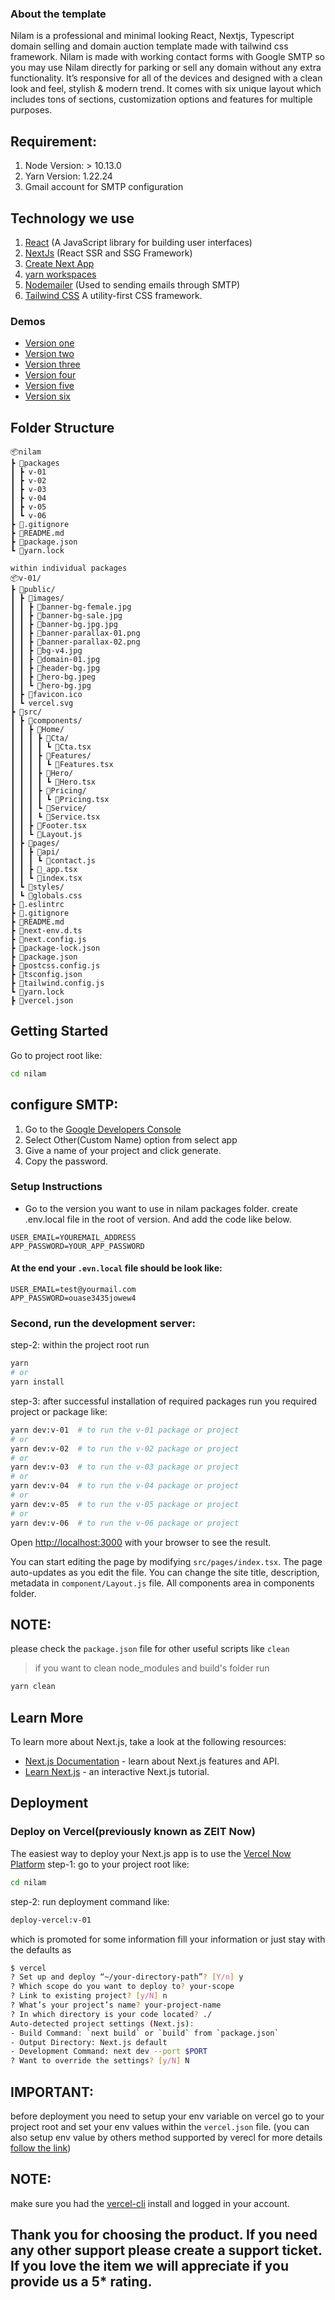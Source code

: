 ### About the template

Nilam is a professional and minimal looking React, Nextjs, Typescript domain selling and domain auction template made with tailwind css framework. Nilam is made with working contact forms with Google SMTP so you may use Nilam directly for parking or sell any domain without any extra functionality. It’s responsive for all of the devices and designed with a clean look and feel, stylish & modern trend. It comes with six unique layout which includes tons of sections, customization options and features for multiple purposes.

## Requirement:
1. Node Version: > 10.13.0
2. Yarn Version: 1.22.24
3. Gmail account for SMTP configuration

## Technology we use

1. [React](https://reactjs.org/) (A JavaScript library for building user interfaces)
2. [NextJs](https://nextjs.org/) (React SSR and SSG Framework)
3. [Create Next App](https://github.com/zeit/next.js/tree/canary/packages/create-next-app)
4. [yarn workspaces](https://classic.yarnpkg.com/en/docs/workspaces/)
5. [Nodemailer](https://nodemailer.com/about/) (Used to sending emails through SMTP)
6. [Tailwind CSS](https://tailwindcss.com/) A utility-first CSS framework.

### Demos

- [Version one](https://nilam-v01.vercel.app/)
- [Version two](https://nilam-v02.vercel.app/)
- [Version three](https://nilam-v03.vercel.app/)
- [Version four](https://nilam-v04.vercel.app/)
- [Version five](https://nilam-v05.vercel.app/)
- [Version six](https://nilam-v06.vercel.app/)

## Folder Structure

```
📦nilam
┣ 📂packages
┃ ┣ v-01
┃ ┣ v-02
┃ ┣ v-03
┃ ┣ v-04
┃ ┣ v-05
┃ ┗ v-06
┣ 📜.gitignore
┣ 📜README.md
┣ 📜package.json
┗ 📜yarn.lock

```

```
within individual packages
📦v-01/
┣ 📂public/
┃ ┣ 📂images/
┃ ┃ ┣ 📜banner-bg-female.jpg
┃ ┃ ┣ 📜banner-bg-sale.jpg
┃ ┃ ┣ 📜banner-bg.jpg.jpg
┃ ┃ ┣ 📜banner-parallax-01.png
┃ ┃ ┣ 📜banner-parallax-02.png
┃ ┃ ┣ 📜bg-v4.jpg
┃ ┃ ┣ 📜domain-01.jpg
┃ ┃ ┣ 📜header-bg.jpg
┃ ┃ ┣ 📜hero-bg.jpeg
┃ ┃ ┗ 📜hero-bg.jpg
┃ ┣ 📜favicon.ico
┃ ┗ vercel.svg
┣ 📂src/
┃ ┣ 📂components/
┃ ┃ ┣ 📂Home/
┃ ┃ ┃ ┣ 📂Cta/
┃ ┃ ┃ ┃ ┗ 📜Cta.tsx
┃ ┃ ┃ ┣ 📂Features/
┃ ┃ ┃ ┃ ┗ 📜Features.tsx
┃ ┃ ┃ ┣ 📂Hero/
┃ ┃ ┃ ┃ ┗ 📜Hero.tsx
┃ ┃ ┃ ┣ 📂Pricing/
┃ ┃ ┃ ┃ ┗ 📜Pricing.tsx
┃ ┃ ┃ ┗ 📂Service/
┃ ┃ ┃ ┗ 📜Service.tsx
┃ ┃ ┣ 📜Footer.tsx
┃ ┃ ┗ 📜Layout.js
┃ ┣ 📂pages/
┃ ┃ ┣ 📂api/
┃ ┃ ┃ ┗ 📜contact.js
┃ ┃ ┣ 📜_app.tsx
┃ ┃ ┗ 📜index.tsx
┃ ┗ 📂styles/
┃ ┗ 📜globals.css
┣ 📜.eslintrc
┣ 📜.gitignore
┣ 📜README.md
┣ 📜next-env.d.ts
┣ 📜next.config.js
┣ 📜package-lock.json
┣ 📜package.json
┣ 📜postcss.config.js
┣ 📜tsconfig.json
┣ 📜tailwind.config.js
┗ 📜yarn.lock
┣ 📜vercel.json
```
## Getting Started

Go to project root like:

```bash
cd nilam
```

## configure SMTP:

1. Go to the [Google Developers Console](https://myaccount.google.com/security)
2. Select Other(Custom Name) option from select app
3. Give a name of your project and click generate.
4. Copy the password.

### Setup Instructions

- Go to the version you want to use in nilam packages folder. create .env.local file in the root of version. And add the code like below.

```
USER_EMAIL=YOUREMAIL_ADDRESS
APP_PASSWORD=YOUR_APP_PASSWORD
```
#### At the end your `.evn.local` file should be look like:

```.env.local
USER_EMAIL=test@yourmail.com
APP_PASSWORD=ouase3435jowew4
```

### Second, run the development server:

step-2: within the project root run

```bash
yarn
# or
yarn install
```

step-3: after successful installation of required packages run you required project or package like:

```bash
yarn dev:v-01  # to run the v-01 package or project
# or
yarn dev:v-02  # to run the v-02 package or project
# or
yarn dev:v-03  # to run the v-03 package or project
# or
yarn dev:v-04  # to run the v-04 package or project
# or
yarn dev:v-05  # to run the v-05 package or project
# or
yarn dev:v-06  # to run the v-06 package or project
```

Open [http://localhost:3000](http://localhost:3000) with your browser to see the result.

You can start editing the page by modifying `src/pages/index.tsx`. The page auto-updates as you edit the file. You can change the site title, description, metadata in `component/Layout.js` file. All components area in components folder.

## NOTE:

please check the `package.json` file for other useful scripts like `clean`

> if you want to clean node_modules and build's folder run

```bash
yarn clean
```

## Learn More

To learn more about Next.js, take a look at the following resources:

- [Next.js Documentation](https://nextjs.org/docs) - learn about Next.js features and API.
- [Learn Next.js](https://nextjs.org/learn) - an interactive Next.js tutorial.

## Deployment

### Deploy on Vercel(previously known as ZEIT Now)

The easiest way to deploy your Next.js app is to use the [Vercel Now Platform](https://vercel.com/)
step-1: go to your project root like:

```bash
cd nilam
```

step-2: run deployment command like:

```bash
deploy-vercel:v-01
```

which is promoted for some information fill your information or just stay with the defaults as

```bash
$ vercel
? Set up and deploy “~/your-directory-path”? [Y/n] y
? Which scope do you want to deploy to? your-scope
? Link to existing project? [y/N] n
? What’s your project’s name? your-project-name
? In which directory is your code located? ./
Auto-detected project settings (Next.js):
- Build Command: `next build` or `build` from `package.json`
- Output Directory: Next.js default
- Development Command: next dev --port $PORT
? Want to override the settings? [y/N] N
```

## IMPORTANT:

before deployment you need to setup your env variable on vercel go to your project root and set your env values within the `vercel.json` file. (you can also setup env value by others method supported by verecl for more details [follow the link](https://vercel.com/docs/cli?query=env#commands/env/basic-usage))

## NOTE:

make sure you had the [vercel-cli](https://vercel.com/docs/cli) install and logged in your account.

## Thank you for choosing the product. If you need any other support please create a support ticket. If you love the item we will appreciate if you provide us a 5\* rating.
